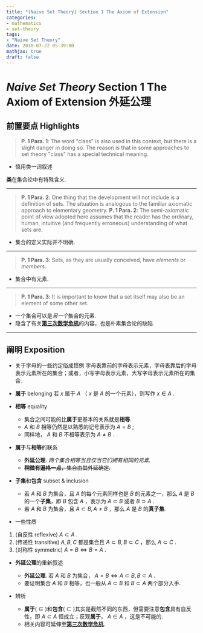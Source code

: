 ```yaml
---
title: "[Naive Set Theory] Section 1 The Axiom of Extension"
categories:
- mathematics
- set-theory
tags:
- "Naive Set Theory"
date: 2018-07-22 05:39:00
mathjax: true
draft: false
---
```

# *Naive Set Theory* Section 1 The Axiom of Extension 外延公理
<!--more-->

## 前置要点 Highlights
> **P. 1 Para. 1**: The word "class" is also used in this context, but there is a slight danger in doing so. The reason is that in some approaches to set theory "class" has a special technical meaning.
* 慎用类一词叙述

**类**在集合论中有特殊含义.

----------

> **P. 1 Para. 2**: One thing that the development will not include is a definition of sets. The situation is analogous to the familiar axiomatic approach to elementary geometry.
> **P. 1 Para. 2**: The semi-axiomatic point of view adopted here assumes that the reader has the ordinary, human, intuitive (and frequently erroneous) understanding of what sets are.
* 集合的定义实际并不明确.

----------

> **P. 1 Para. 3**: Sets, as they are usually conceived, have *elements* or *members*.
* 集合中有元素.

----------

> **P. 1 Para. 3**: It is important to know that a set itself may also be an element of some other set.
* 一个集合可以是*另一个*集合的元素.
* 隐含了有关[**第三次数学危机**][1]的内容，也是朴素集合论的缺陷.

----------

## 阐明 Exposition
* 关于字母的一些约定俗成惯例
字母表靠前的字母表示元素，字母表靠后的字母表示元素所在的集合；或者，小写字母表示元素，大写字母表示元素所在的集合.

* **属于** belonging
若 $x$ 属于 $A$ （ $x$ 是 $A$ 的一个元素），则写作 $x\in A$ .

* **相等** equality
    - 集合之间可能的比**属于**更基本的关系就是**相等**.
    - $A$ 和 $B$ 相等仍然是以熟悉的记号表示为 $A=B$ ;
    - 同样地， $A$ 和 $B$ 不相等表示为 $A\neq B$ .

* **属于**与**相等**的联系
    - **外延公理**. *两个集合相等当且仅当它们拥有相同的元素*.
    - <del>**稍微有逼格一点**，集合由其外延确定.</del>
* **子集**和**包含** subset & inclusion
    - 若 $A$ 和 $B$ 为集合，且 $A$ 的每个元素同样也是 $B$ 的元素之一，那么 $A$ 是 $B$ 的一个**子集**，即 $B$ 包含 $A$ ，表示为 $A\subset B$ 或者 $B \supset A$ .
    - 若 $A$ 和 $B$ 为集合，且 $A\subset B, A \neq B$ ，那么 $A$ 是 $B$ 的**真子集**.

* 一些性质
 1. (自反性 reflexive) $A\subset A$ .
 2. (传递性 transitive) $A, B, C$ 都是集合且 $A\subset B, B\subset C$ ，那么 $A\subset C$ .
 3. (对称性 symmetric) $A=B \Leftrightarrow B=A$ .

* **外延公理**的重新叙述
    - **外延公理**. 若 $A$ 和 $B$ 为集合， $A = B \Leftrightarrow A\subset B, B\subset A$ .
    - 要证明集合 $A$ 和 $B$ 相等，也一般从 $A\subset B$ 和 $B\subset A$ 两个部分入手.

* 辨析
    - **属于**( $\in$ )和**包含**( $\subset$ )其实是截然不同的东西，但需要注意**包含**具有自反性，即 $A\subset A$ 恒成立；反观**属于**， $A\in A$ ，这是不可能的.
    - 相关内容可延伸至[**第三次数学危机**][1].

  [1]: https://en.wikipedia.org/wiki/Russell%27s_paradox
